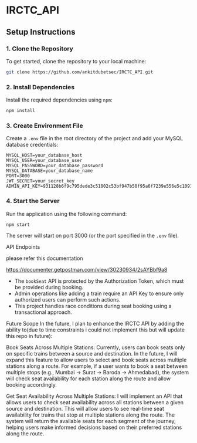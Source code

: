 # IRCTC_API

## Setup Instructions

### 1. Clone the Repository

To get started, clone the repository to your local machine:

```bash
git clone https://github.com/ankitdubetsec/IRCTC_API.git
```

### 2. Install Dependencies

Install the required dependencies using `npm`:

```bash
npm install
```

### 3. Create Environment File

Create a `.env` file in the root directory of the project and add your MySQL database credentials:

```
MYSQL_HOST=your_database_host
MYSQL_USER=your_database_user
MYSQL_PASSWORD=your_database_password
MYSQL_DATABASE=your_database_name
PORT=3000
JWT_SECRET=your_secret_key
ADMIN_API_KEY=931128b6f9c795dede3c51002c53bf947b50f95a6f7239e556e5c1091c05fce2
```

### 4. Start the Server

Run the application using the following command:

```bash
npm start
```

The server will start on port 3000 (or the port specified in the `.env` file).

API Endpoints

please refer this documentation

https://documenter.getpostman.com/view/30230934/2sAYBbf9a8

- The `bookSeat` API is protected by the Authorization Token, which must be provided during booking.
- Admin operations like adding a train require an API Key to ensure only authorized users can perform such actions.
- This project handles race conditions during seat booking using a transactional approach.

Future Scope
In the future, I plan to enhance the IRCTC API by adding the ability to(due to time constraints i could not implement this but will update this repo in future):

Book Seats Across Multiple Stations:
Currently, users can book seats only on specific trains between a source and destination. In the future, I will expand this feature to allow users to select and book seats across multiple stations along a route. For example, if a user wants to book a seat between multiple stops (e.g., Mumbai -> Surat -> Baroda -> Ahmedabad), the system will check seat availability for each station along the route and allow booking accordingly.

Get Seat Availability Across Multiple Stations:
I will implement an API that allows users to check seat availability across all stations between a given source and destination. This will allow users to see real-time seat availability for trains that stop at multiple stations along the route. The system will return the available seats for each segment of the journey, helping users make informed decisions based on their preferred stations along the route.
